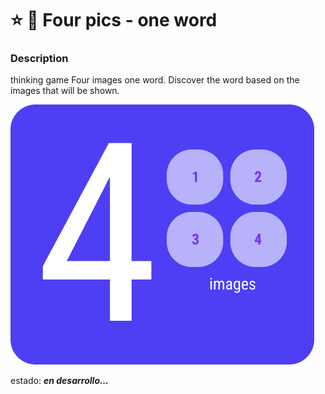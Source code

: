 # :star: :game_die: Four pics - one word

### Description 
thinking game Four images one word. Discover the word based on the images that will be shown.

![logo_game](images/logo_game.png "logo game")

estado:  ***en desarrollo...***
